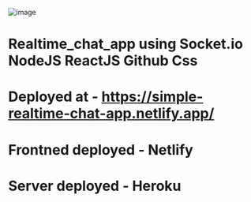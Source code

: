 ![image](https://user-images.githubusercontent.com/101879822/194800975-0ca5fed2-ea69-4865-9175-fd85eb31291c.png)
# Realtime_chat_app using Socket.io NodeJS ReactJS Github Css
# Deployed at - https://simple-realtime-chat-app.netlify.app/
# Frontned deployed - Netlify
# Server deployed - Heroku

